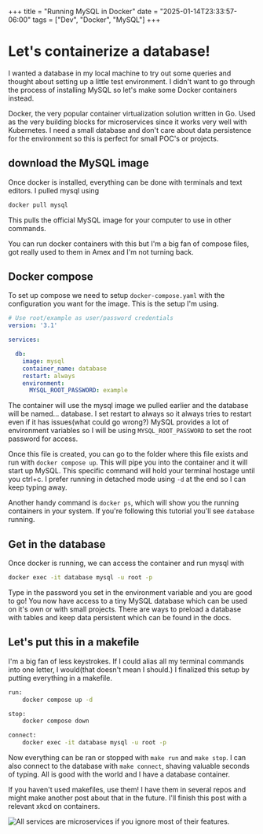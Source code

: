 +++
title = "Running MySQL in Docker"
date = "2025-01-14T23:33:57-06:00"
tags = ["Dev", "Docker", "MySQL"]
+++

# Let's containerize a database!

I wanted a database in my local machine to try out some queries and thought about setting up a little test environment. I didn't want to go through the process of installing MySQL so let's make some Docker containers instead.

Docker, the very popular container virtualization solution written in Go. Used as the very building blocks for microservices since it works very well with Kubernetes. I need a small database and don't care about data persistence for the environment so this is perfect for small POC's or projects.

## download the MySQL image

Once docker is installed, everything can be done with terminals and text editors. I pulled mysql using

```bash
docker pull mysql
```

This pulls the official MySQL image for your computer to use in other commands. 

You can run docker containers with this but I'm a big fan of compose files, got really used to them in Amex and I'm not turning back.

## Docker compose

To set up compose we need to setup `docker-compose.yaml` with the configuration you want for the image. This is the setup I'm using.

```yaml
# Use root/example as user/password credentials
version: '3.1'

services:

  db:
    image: mysql
    container_name: database
    restart: always
    environment:
      MYSQL_ROOT_PASSWORD: example
```

The container will use the mysql image we pulled earlier and the database will be named... database. I set restart to always so it always tries to restart even if it has issues(what could go wrong?) MySQL provides a lot of environment variables so I will be using `MYSQL_ROOT_PASSWORD` to set the root password for access. 

Once this file is created, you can go to the folder where this file exists and run with `docker compose up`. This will pipe you into the container and it will start up MySQL. This specific command will hold your terminal hostage until you ctrl+c. I prefer running in detached mode using `-d` at the end so I can keep typing away. 

Another handy command is `docker ps`, which will show you the running containers in your system. If you're following this tutorial you'll see `database` running. 

## Get in the database

Once docker is running, we can access the container and run mysql with

```bash
docker exec -it database mysql -u root -p
```

Type in the password you set in the environment variable and you are good to go! You now have access to a tiny MySQL database which can be used on it's own or with small projects. There are ways to preload a database with tables and keep data persistent which can be found in the docs. 

## Let's put this in a makefile

I'm a big fan of less keystrokes. If I could alias all my terminal commands into one letter, I would(that doesn't mean I should.) I finalized this setup by putting everything in a makefile.

```sh
run:
	docker compose up -d

stop:
	docker compose down

connect:
	docker exec -it database mysql -u root -p
```

Now everything can be ran or stopped with `make run` and `make stop`. I can also connect to the database with `make connect`, shaving valuable seconds of typing. All is good with the world and I have a database container. 

If you haven't used makefiles, use them! I have them in several repos and might make another post about that in the future. I'll finish this post with a relevant xkcd on containers.

![All services are microservices if you ignore most of their features.](https://imgs.xkcd.com/comics/containers.png)
